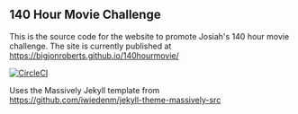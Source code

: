 ## 140 Hour Movie Challenge
This is the source code for the website to promote Josiah's 140 hour movie challenge.
The site is currently published at https://bigjonroberts.github.io/140hourmovie/

[![CircleCI](https://circleci.com/gh/bigjonroberts/140hourmovie/tree/master.svg?style=svg)](https://circleci.com/gh/bigjonroberts/140hourmovie/tree/master)

Uses the Massively Jekyll template from https://github.com/iwiedenm/jekyll-theme-massively-src
